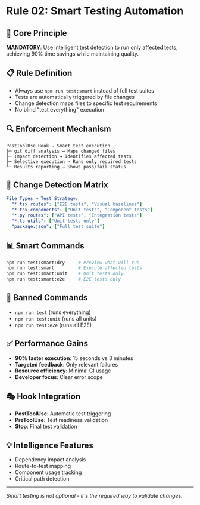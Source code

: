 # Rule 02: Smart Testing Automation

## 🎯 Core Principle
**MANDATORY**: Use intelligent test detection to run only affected tests, achieving 90% time savings while maintaining quality.

## 📋 Rule Definition
- Always use `npm run test:smart` instead of full test suites
- Tests are automatically triggered by file changes
- Change detection maps files to specific test requirements
- No blind "test everything" execution

## 🔍 Enforcement Mechanism
```
PostToolUse Hook → Smart test execution
├─ git diff analysis → Maps changed files
├─ Impact detection → Identifies affected tests
├─ Selective execution → Runs only required tests
└─ Results reporting → Shows pass/fail status
```

## 🎯 Change Detection Matrix
```yaml
File Types → Test Strategy:
  "*.tsx routes": ["E2E tests", "Visual baselines"]
  "*.tsx components": ["Unit tests", "Component tests"]
  "*.py routes": ["API tests", "Integration tests"]
  "*.ts utils": ["Unit tests only"]
  "package.json": ["Full test suite"]
```

## 📊 Smart Commands
```bash
npm run test:smart:dry     # Preview what will run
npm run test:smart         # Execute affected tests
npm run test:smart:unit    # Unit tests only
npm run test:smart:e2e     # E2E tests only
```

## 🚫 Banned Commands
- `npm run test` (runs everything)
- `npm run test:unit` (runs all units)
- `npm run test:e2e` (runs all E2E)

## ✅ Performance Gains
- **90% faster execution**: 15 seconds vs 3 minutes
- **Targeted feedback**: Only relevant failures
- **Resource efficiency**: Minimal CI usage
- **Developer focus**: Clear error scope

## 🎭 Hook Integration
- **PostToolUse**: Automatic test triggering
- **PreToolUse**: Test readiness validation
- **Stop**: Final test validation

## 💡 Intelligence Features
- Dependency impact analysis
- Route-to-test mapping
- Component usage tracking
- Critical path detection

---
*Smart testing is not optional - it's the required way to validate changes.*